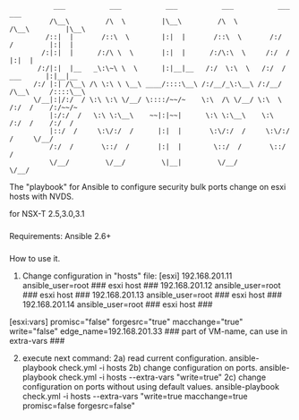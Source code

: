                ___           ___           ___           ___           ___           ___              
              /\__\         /\  \         |\__\         /\  \         /\__\         |\__\             
             /::|  |       /::\  \        |:|  |       /::\  \       /:/  /         |:|  |            
            /:|:|  |      /:/\ \  \       |:|  |      /:/\:\  \     /:/  /          |:|  |            
           /:/|:|  |__   _\:\~\ \  \      |:|__|__   /:/  \:\  \   /:/  /  ___      |:|__|__          
          /:/ |:| /\__\ /\ \:\ \ \__\ ____/::::\__\ /:/__/_\:\__\ /:/__/  /\__\     /::::\__\         
          \/__|:|/:/  / \:\ \:\ \/__/ \::::/~~/~    \:\  /\ \/__/ \:\  \ /:/  /    /:/~~/~            
              |:/:/  /   \:\ \:\__\    ~~|:|~~|      \:\ \:\__\    \:\  /:/  /    /:/  /              
              |::/  /     \:\/:/  /      |:|  |       \:\/:/  /     \:\/:/  /     \/__/               
              /:/  /       \::/  /       |:|  |        \::/  /       \::/  /                          
              \/__/         \/__/         \|__|         \/__/         \/__/                           
                                                                                              
                                                                                              

The "playbook" for Ansible to configure security bulk ports change on esxi hosts with NVDS.

for NSX-T 2.5,3.0,3.1

###
Requirements:
Ansible 2.6+

###
How to use it.

1) Change configuration in "hosts" file:
[esxi]
192.168.201.11   ansible_user=root     ### esxi host ###
192.168.201.12   ansible_user=root     ### esxi host ###
192.168.201.13   ansible_user=root     ### esxi host ###
192.168.201.14   ansible_user=root     ### esxi host ###

[esxi:vars]
promisc="false"
forgesrc="true"
macchange="true"
write="false"
edge_name=192.168.201.33              ### part of VM-name, can use in extra-vars ###

2) execute next command:
2a) read current configuration.
    ansible-playbook check.yml -i hosts
2b) change configuration on ports.
    ansible-playbook check.yml -i hosts --extra-vars "write=true"
2c) change configuration on ports without using default values.
    ansible-playbook check.yml -i hosts --extra-vars "write=true macchange=true promisc=false forgesrc=false"
